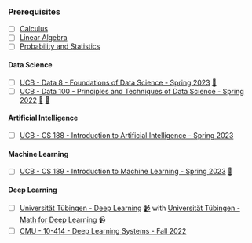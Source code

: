 ### Prerequisites

- [ ] [Calculus](https://www.amazon.com/Calculus-Early-Transcendentals-James-Stewart/dp/1337613924/?_encoding=UTF8&pd_rd_w=BWtgR&content-id=amzn1.sym.ed85217c-14c9-4aa0-b248-e47393e2ce12&pf_rd_p=ed85217c-14c9-4aa0-b248-e47393e2ce12&pf_rd_r=134-1412360-6699557&pd_rd_wg=VzvuQ&pd_rd_r=a5b8e233-7bfe-4d76-8ac2-6acd5a077695&ref_=aufs_ap_sc_dsk)
- [ ] [Linear Algebra](https://www.amazon.com/Introduction-Linear-Algebra-Gilbert-Strang/dp/1733146679/?_encoding=UTF8&pd_rd_w=Uo2Ab&content-id=amzn1.sym.ed85217c-14c9-4aa0-b248-e47393e2ce12&pf_rd_p=ed85217c-14c9-4aa0-b248-e47393e2ce12&pf_rd_r=134-1412360-6699557&pd_rd_wg=yCsD4&pd_rd_r=dee7d7c7-72d4-40d7-9e71-a39bfbddba92&ref_=aufs_ap_sc_dsk)
- [ ] [Probability and Statistics](https://www.amazon.com/Mathematical-Statistics-Applications-Dennis-Wackerly/dp/0495110817/ref=sr_1_1?qid=1689410423&refinements=p_27%3ADennis+Wackerly&s=books&sr=1-1&text=Dennis+Wackerly)

#### Data Science

- [ ] [UCB - Data 8 - Foundations of Data Science - Spring 2023](https://www.data8.org/sp23/) [🥼](https://github.com/orgs/data-8/repositories)
- [ ] [UCB - Data 100 - Principles and Techniques of Data Science - Spring 2022](https://ds100.org/sp22/) [🥼](https://github.com/orgs/DS-100/repositories) [📝](https://github.com/Lesabotsy/bootcamp/blob/main/notes.md#data-100)

#### Artificial Intelligence

- [ ] [UCB - CS 188 - Introduction to Artificial Intelligence - Spring 2023](https://inst.eecs.berkeley.edu/~cs188/sp23/)

#### Machine Learning

- [ ] [UCB - CS 189 - Introduction to Machine Learning - Spring 2023](https://people.eecs.berkeley.edu/~jrs/189/) [📝](https://github.com/Lesabotsy/bootcamp/blob/main/notes.md#cs-189)

#### Deep Learning

- [ ] [Universität Tübingen - Deep Learning](https://uni-tuebingen.de/fakultaeten/mathematisch-naturwissenschaftliche-fakultaet/fachbereiche/informatik/lehrstuehle/autonomous-vision/lectures/deep-learning/) [📹](https://www.youtube.com/playlist?list=PL05umP7R6ij3NTWIdtMbfvX7Z-4WEXRqD) with [Universität Tübingen - Math for Deep Learning](https://uni-tuebingen.de/de/241678) [📹](https://www.youtube.com/playlist?list=PL05umP7R6ij0bo4UtMdzEJ6TiLOqj4ZCm)
- [ ] [CMU - 10-414 - Deep Learning Systems - Fall 2022](https://dlsyscourse.org/)
